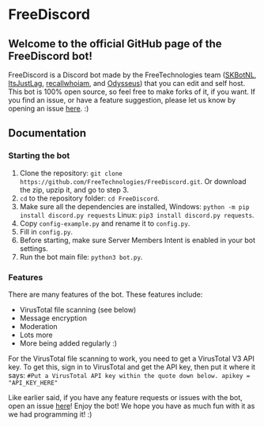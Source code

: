 # FreeDiscord
## Welcome to the official GitHub page of the FreeDiscord bot!
FreeDiscord is a Discord bot made by the FreeTechnologies team ([SKBotNL](https://github.com/SKBotNL), [ItsJustLag](https://github.com/ItsJustLag), [recallwhoiam](https://github.com/recallwhoiam), and [Odysseus](https://github.com/Odysseus443)) that you can edit and self host. This bot is 100% open source, so feel free to make forks of it, if you want.
If you find an issue, or have a feature suggestion, please let us know by opening an issue [here](https://github.com/FreeTechnologies/FreeDiscord/issues). :)

## Documentation

### Starting the bot

1. Clone the repository: `git clone https://github.com/FreeTechnologies/FreeDiscord.git`. Or download the zip, upzip it, and go to step 3.
2. `cd` to the repository folder: `cd FreeDiscord`.
3. Make sure all the dependencies are installed, Windows: `python -m pip install discord.py requests` Linux: `pip3 install discord.py requests`.
4. Copy `config-example.py` and rename it to `config.py`.
5. Fill in `config.py`.
6. Before starting, make sure Server Members Intent is enabled in your bot settings.
7. Run the bot main file: `python3 bot.py`.

### Features

There are many features of the bot. These features include:

- VirusTotal file scanning (see below)
- Message encryption
- Moderation
- Lots more
- More being added regularly :)

For the VirusTotal file scanning to work, you need to get a VirusTotal V3 API key. 
To get this, sign in to VirusTotal and get the API key, then put it where it says:
`#Put a VirusTotal API key within the quote down below.
apikey = "API_KEY_HERE"`

Like earlier said, if you have any feature requests or issues with the bot, open an issue [here](https://github.com/FreeTechnologies/FreeDiscord/issues)!
Enjoy the bot! We hope you have as much fun with it as we had programming it! :)
